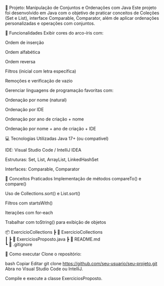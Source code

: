 🌈 Projeto: Manipulação de Conjuntos e Ordenações com Java
Este projeto foi desenvolvido em Java com o objetivo de praticar conceitos de Coleções (Set e List), interface Comparable, Comparator, além de aplicar ordenações personalizadas e operações com conjuntos.

📌 Funcionalidades
Exibir cores do arco-íris com:

Ordem de inserção

Ordem alfabética

Ordem reversa

Filtros (inicial com letra específica)

Remoções e verificação de vazio

Gerenciar linguagens de programação favoritas com:

Ordenação por nome (natural)

Ordenação por IDE

Ordenação por ano de criação + nome

Ordenação por nome + ano de criação + IDE

💻 Tecnologias Utilizadas
Java 17+ (ou compatível)

IDE: Visual Studio Code / IntelliJ IDEA

Estruturas: Set, List, ArrayList, LinkedHashSet

Interfaces: Comparable, Comparator

🧠 Conceitos Praticados
Implementação de métodos compareTo() e compare()

Uso de Collections.sort() e List.sort()

Filtros com startsWith()

Iterações com for-each

Trabalhar com toString() para exibição de objetos

📦 ExercicioCollections
 ┣ 📂 ExercicioCollections       
 ┃ ┣ 📜 ExerciciosProposto.java
 ┣ 📜 README.md                  
 ┗ 📜 .gitignore

🚀 Como executar
Clone o repositório:

bash
Copiar
Editar
git clone https://github.com/seu-usuario/seu-projeto.git
Abra no Visual Studio Code ou IntelliJ.

Compile e execute a classe ExerciciosProposto.